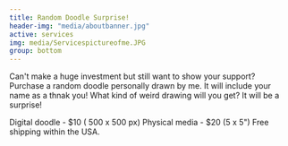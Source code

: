 ```yaml
---
title: Random Doodle Surprise!
header-img: "media/aboutbanner.jpg"
active: services
img: media/Servicespictureofme.JPG
group: bottom
---
```


Can't make a huge investment but still want to show your support? Purchase a random doodle personally drawn by me. It will include your name as a thnak you! What kind of weird drawing will you get? It will be a surprise!

Digital doodle - $10 ( 500 x 500 px)
Physical media - $20 (5 x 5") Free shipping within the USA.

